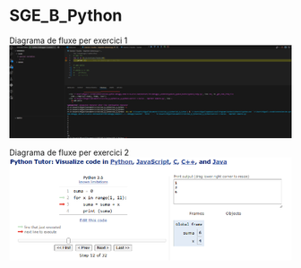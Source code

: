 # SGE_B_Python

Diagrama de fluxe per exercici 1
![alt text](image-1.png)

Diagrama de fluxe per exercici 2
![alt text](image.png)
 